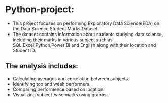 # Python-project:
* This project focuses on performing Exploratory Data Science(EDA) on the Data Science Student Marks Dataset.
* The dataset contains information about students studying data science, including their marks in various subject such as SQL,Excel,Python,Power BI and English along with their location and Student ID.
## The analysis includes:
* Calculating averages and correlation between subjects.
* Identifying top and weak performers.
* Comparing performence based on location.
* Visualizing subject-wise marks using graphs.

